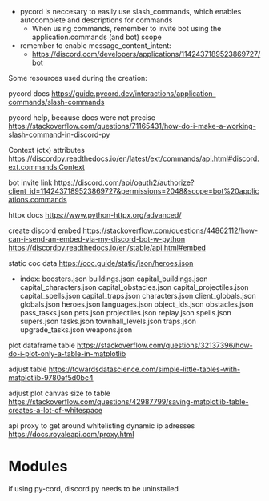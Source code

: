 - pycord is neccesary to easily use slash_commands, which enables autocomplete and descriptions for commands
    - When using commands, remember to invite bot using the application.commands (and bot) scope 
- remember to enable message_content_intent:
    - https://discord.com/developers/applications/1142437189523869727/bot

Some resources used during the creation:

pycord docs
https://guide.pycord.dev/interactions/application-commands/slash-commands

pycord help, because docs were not precise
https://stackoverflow.com/questions/71165431/how-do-i-make-a-working-slash-command-in-discord-py

Context (ctx) attributes 
https://discordpy.readthedocs.io/en/latest/ext/commands/api.html#discord.ext.commands.Context

bot invite link
https://discord.com/api/oauth2/authorize?client_id=1142437189523869727&permissions=2048&scope=bot%20applications.commands

httpx docs
https://www.python-httpx.org/advanced/

create discord embed
https://stackoverflow.com/questions/44862112/how-can-i-send-an-embed-via-my-discord-bot-w-python
https://discordpy.readthedocs.io/en/stable/api.html#embed


static coc data
https://coc.guide/static/json/heroes.json
- index:
boosters.json
buildings.json
capital_buildings.json
capital_characters.json
capital_obstacles.json
capital_projectiles.json
capital_spells.json
capital_traps.json
characters.json
client_globals.json
globals.json
heroes.json
languages.json
object_ids.json
obstacles.json
pass_tasks.json
pets.json
projectiles.json
replay.json
spells.json
supers.json
tasks.json
townhall_levels.json
traps.json
upgrade_tasks.json
weapons.json

plot dataframe table
https://stackoverflow.com/questions/32137396/how-do-i-plot-only-a-table-in-matplotlib

adjust table
https://towardsdatascience.com/simple-little-tables-with-matplotlib-9780ef5d0bc4

adjust plot canvas size to table
https://stackoverflow.com/questions/42987799/saving-matplotlib-table-creates-a-lot-of-whitespace

api proxy to get around whitelisting dynamic ip adresses
https://docs.royaleapi.com/proxy.html

# Modules
if using py-cord, discord.py needs to be uninstalled